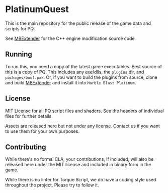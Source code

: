 # PlatinumQuest

This is the main repository for the public release of the game data and scripts for PQ.

See [MBExtender](https://github.com/PlatinumTeam/MBExtender) for the C++ engine modification source code.

## Running
To run this, you need a copy of the latest game executables. Best source of this is a copy of PQ. This includes any exe/dlls, the `plugins` dir, and `packages/boot.pak`. Or, if you want to build the plugins from source, clone and build [MBExtender](https://github.com/PlatinumTeam/MBExtender) and install it into `Marble Blast Platinum`.

## License
MIT License for all PQ script files and shaders. See the headers of individual files for further details.

Assets are released here but not under any license. Contact us if you want to use them for your own purposes.

## Contributing
While there's no formal CLA, your contributions, if included, will also be released here under the MIT license and included in binary form in the game.

While there is no linter for Torque Script, we do have a coding style used throughout the project. Please try to follow it.
